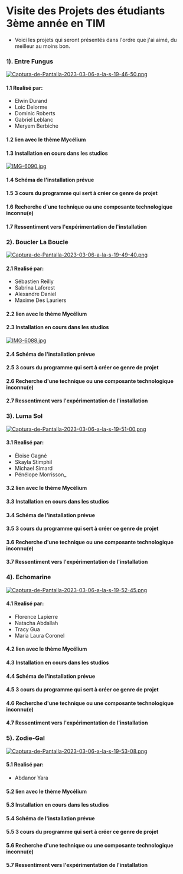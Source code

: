 # Visite des Projets des étudiants 3ème année en TIM

- Voici les projets qui seront présentés dans l'ordre que j'ai aimé, du meilleur au moins bon.

### 1). Entre Fungus

[![Captura-de-Pantalla-2023-03-06-a-la-s-19-46-50.png](https://i.postimg.cc/T3HPtX9h/Captura-de-Pantalla-2023-03-06-a-la-s-19-46-50.png)](https://postimg.cc/NKmY0SZw)

#### 1.1 Realisé par: 

- Elwin Durand
- Loic Delorme
- Dominic Roberts
- Gabriel Leblanc
- Meryem Berbiche

#### 1.2 lien avec le thème Mycélium

#### 1.3 Installation en cours dans les studios

[![IMG-6090.jpg](https://i.postimg.cc/25s9ZcPK/IMG-6090.jpg)](https://postimg.cc/5Hmmc39B)

#### 1.4 Schéma de l'installation prévue

#### 1.5 3 cours du programme qui sert à créer ce genre de projet

#### 1.6 Recherche d'une technique ou une composante technologique inconnu(e)

#### 1.7 Ressentiment vers l'expérimentation de l'installation


### 2). Boucler La Boucle

[![Captura-de-Pantalla-2023-03-06-a-la-s-19-49-40.png](https://i.postimg.cc/fWjT6dKG/Captura-de-Pantalla-2023-03-06-a-la-s-19-49-40.png)](https://postimg.cc/3WNTGdz1)

#### 2.1 Realisé par:

- Sébastien Reilly
- Sabrina Laforest
- Alexandre Daniel
- Maxime Des Lauriers

#### 2.2 lien avec le thème Mycélium

#### 2.3 Installation en cours dans les studios

[![IMG-6088.jpg](https://i.postimg.cc/vT8X896P/IMG-6088.jpg)](https://postimg.cc/ftFYBVCX)

#### 2.4 Schéma de l'installation prévue

#### 2.5 3 cours du programme qui sert à créer ce genre de projet

#### 2.6 Recherche d'une technique ou une composante technologique inconnu(e)

#### 2.7 Ressentiment vers l'expérimentation de l'installation


### 3). Luma Sol

[![Captura-de-Pantalla-2023-03-06-a-la-s-19-51-00.png](https://i.postimg.cc/RhXmqcpq/Captura-de-Pantalla-2023-03-06-a-la-s-19-51-00.png)](https://postimg.cc/2LbMKBDf)

#### 3.1 Realisé par:

- Éloise Gagné
- Skayla Stimphil
- Michael Simard 
- Pénélope Morrisson_

#### 3.2 lien avec le thème Mycélium

#### 3.3 Installation en cours dans les studios

#### 3.4 Schéma de l'installation prévue

#### 3.5 3 cours du programme qui sert à créer ce genre de projet

#### 3.6 Recherche d'une technique ou une composante technologique inconnu(e)

#### 3.7 Ressentiment vers l'expérimentation de l'installation


### 4). Echomarine

[![Captura-de-Pantalla-2023-03-06-a-la-s-19-52-45.png](https://i.postimg.cc/bNrc3SFH/Captura-de-Pantalla-2023-03-06-a-la-s-19-52-45.png)](https://postimg.cc/SjBvKR4J)

#### 4.1 Realisé par:

- Florence Lapierre
- Natacha Abdallah
- Tracy Gua
- Maria Laura Coronel

#### 4.2 lien avec le thème Mycélium

#### 4.3 Installation en cours dans les studios

#### 4.4 Schéma de l'installation prévue

#### 4.5 3 cours du programme qui sert à créer ce genre de projet

#### 4.6 Recherche d'une technique ou une composante technologique inconnu(e)

#### 4.7 Ressentiment vers l'expérimentation de l'installation


### 5). Zodie-Gal

[![Captura-de-Pantalla-2023-03-06-a-la-s-19-53-08.png](https://i.postimg.cc/qqZF9QZc/Captura-de-Pantalla-2023-03-06-a-la-s-19-53-08.png)](https://postimg.cc/5QLpz5Jj)

#### 5.1 Realisé par: 

- Abdanor Yara

#### 5.2 lien avec le thème Mycélium

#### 5.3 Installation en cours dans les studios

#### 5.4 Schéma de l'installation prévue

#### 5.5 3 cours du programme qui sert à créer ce genre de projet

#### 5.6 Recherche d'une technique ou une composante technologique inconnu(e)

#### 5.7 Ressentiment vers l'expérimentation de l'installation
